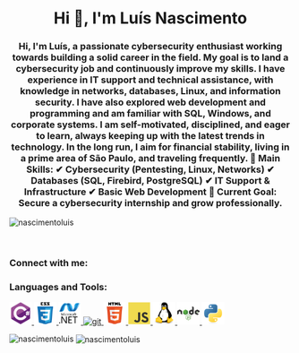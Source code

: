 <h1 align="center">Hi 👋, I'm Luís Nascimento</h1>
<h3 align="center">Hi, I'm Luís, a passionate cybersecurity enthusiast working towards building a solid career in the field. My goal is to land a cybersecurity job and continuously improve my skills. I have experience in IT support and technical assistance, with knowledge in networks, databases, Linux, and information security. I have also explored web development and programming and am familiar with SQL, Windows, and corporate systems. I am self-motivated, disciplined, and eager to learn, always keeping up with the latest trends in technology. In the long run, I aim for financial stability, living in a prime area of São Paulo, and traveling frequently. 🚀 Main Skills: ✔ Cybersecurity (Pentesting, Linux, Networks) ✔ Databases (SQL, Firebird, PostgreSQL) ✔ IT Support & Infrastructure ✔ Basic Web Development 🎯 Current Goal: Secure a cybersecurity internship and grow professionally.</h3>

<p align="left"> <img src="https://komarev.com/ghpvc/?username=nascimentoluis&label=Profile%20views&color=0e75b6&style=flat" alt="nascimentoluis" /> </p>

<p align="left"> <a href="https://twitter.com/" target="blank"><img src="https://img.shields.io/twitter/follow/?logo=twitter&style=for-the-badge" alt="" /></a> </p>

<h3 align="left">Connect with me:</h3>
<p align="left">
</p>

<h3 align="left">Languages and Tools:</h3>
<p align="left"> <a href="https://www.w3schools.com/cs/" target="_blank" rel="noreferrer"> <img src="https://raw.githubusercontent.com/devicons/devicon/master/icons/csharp/csharp-original.svg" alt="csharp" width="40" height="40"/> </a> <a href="https://www.w3schools.com/css/" target="_blank" rel="noreferrer"> <img src="https://raw.githubusercontent.com/devicons/devicon/master/icons/css3/css3-original-wordmark.svg" alt="css3" width="40" height="40"/> </a> <a href="https://dotnet.microsoft.com/" target="_blank" rel="noreferrer"> <img src="https://raw.githubusercontent.com/devicons/devicon/master/icons/dot-net/dot-net-original-wordmark.svg" alt="dotnet" width="40" height="40"/> </a> <a href="https://git-scm.com/" target="_blank" rel="noreferrer"> <img src="https://www.vectorlogo.zone/logos/git-scm/git-scm-icon.svg" alt="git" width="40" height="40"/> </a> <a href="https://www.w3.org/html/" target="_blank" rel="noreferrer"> <img src="https://raw.githubusercontent.com/devicons/devicon/master/icons/html5/html5-original-wordmark.svg" alt="html5" width="40" height="40"/> </a> <a href="https://developer.mozilla.org/en-US/docs/Web/JavaScript" target="_blank" rel="noreferrer"> <img src="https://raw.githubusercontent.com/devicons/devicon/master/icons/javascript/javascript-original.svg" alt="javascript" width="40" height="40"/> </a> <a href="https://www.linux.org/" target="_blank" rel="noreferrer"> <img src="https://raw.githubusercontent.com/devicons/devicon/master/icons/linux/linux-original.svg" alt="linux" width="40" height="40"/> </a> <a href="https://nodejs.org" target="_blank" rel="noreferrer"> <img src="https://raw.githubusercontent.com/devicons/devicon/master/icons/nodejs/nodejs-original-wordmark.svg" alt="nodejs" width="40" height="40"/> </a> <a href="https://www.python.org" target="_blank" rel="noreferrer"> <img src="https://raw.githubusercontent.com/devicons/devicon/master/icons/python/python-original.svg" alt="python" width="40" height="40"/> </a> </p>

<p><img align="left" src="https://github-readme-stats.vercel.app/api/top-langs?username=nascimentoluis&show_icons=true&locale=en&layout=compact" alt="nascimentoluis" /></p>

<p>&nbsp;<img align="center" src="https://github-readme-stats.vercel.app/api?username=nascimentoluis&show_icons=true&locale=en" alt="nascimentoluis" /></p>
